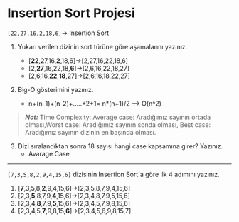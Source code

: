 # Insertion Sort Projesi

`[22,27,16,2,18,6]`-> Insertion Sort

1. Yukarı verilen dizinin sort türüne göre aşamalarını yazınız.

    * [**22**,27,16,**2**,18,6]->[2,27,16,22,18,6] 
    * [2,**27**,16,22,18,**6**]->[2,6,16,22,18,27]
    * [2,6,16,**22**,**18**,27]->[2,6,16,18,22,27]
2. Big-O gösterimini yazınız.
    * n+(n-1)+(n-2)+.....+2+1= n*(n+1)/2 --> O(n^2)
  

>***Not:*** Time Complexity: Average case: Aradığımız sayının ortada olması,Worst case: Aradığımız sayının sonda olması, Best case: Aradığımız sayının dizinin en başında olması.

3. Dizi sıralandıktan sonra 18 sayısı hangi case kapsamına girer? Yazınız.
    * Avarage Case
--- 
`[7,3,5,8,2,9,4,15,6]` dizisinin Insertion Sort'a göre ilk 4 adımını yazınız.
1. [**7**,3,5,8,**2**,9,4,15,6]->[2,3,5,8,7,9,4,15,6]
2. [2,3,**5**,8,7,9,**4**,15,6]->[2,3,4,8,7,9,5,15,6]
3. [2,3,4,**8**,7,9,**5**,15,6]->[2,3,4,5,7,9,8,15,6]
4. [2,3,4,5,**7**,9,8,15,**6**]->[2,3,4,5,6,9,8,15,7]
